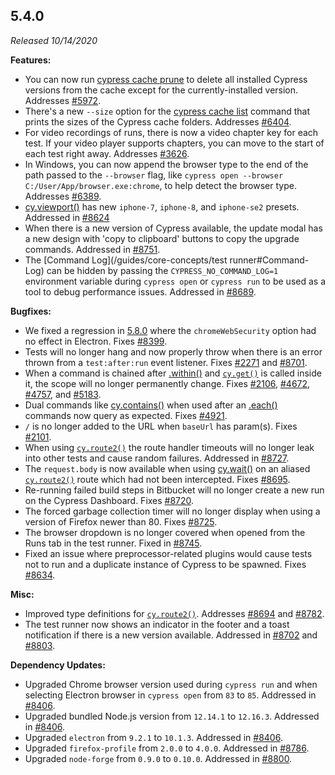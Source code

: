 ## 5.4.0

_Released 10/14/2020_

**Features:**

- You can now run
  [cypress cache prune](/guides/guides/command-line#cypress-cache-prune) to
  delete all installed Cypress versions from the cache except for the
  currently-installed version. Addresses
  [#5972](https://github.com/cypress-io/cypress/issues/5972).
- There's a new `--size` option for the
  [cypress cache list](/guides/guides/command-line#cypress-cache-list) command
  that prints the sizes of the Cypress cache folders. Addresses
  [#6404](https://github.com/cypress-io/cypress/issues/6404).
- For video recordings of runs, there is now a video chapter key for each test.
  If your video player supports chapters, you can move to the start of each test
  right away. Addresses
  [#3626](https://github.com/cypress-io/cypress/issues/3626).
- In Windows, you can now append the browser type to the end of the path passed
  to the `--browser` flag, like
  `cypress open --browser C:/User/App/browser.exe:chrome`, to help detect the
  browser type. Addresses
  [#6389](https://github.com/cypress-io/cypress/issues/6389).
- [cy.viewport()](/api/commands/viewport) has new `iphone-7`, `iphone-8`, and
  `iphone-se2` presets. Addressed in
  [#8624](https://github.com/cypress-io/cypress/issues/8624)
- When there is a new version of Cypress available, the update modal has a new
  design with 'copy to clipboard' buttons to copy the upgrade commands.
  Addressed in [#8751](https://github.com/cypress-io/cypress/pull/8751).
- The [Command Log](/guides/core-concepts/test runner#Command-Log) can be hidden
  by passing the `CYPRESS_NO_COMMAND_LOG=1` environment variable during
  `cypress open` or `cypress run` to be used as a tool to debug performance
  issues. Addressed in
  [#8689](https://github.com/cypress-io/cypress/issues/8689).

**Bugfixes:**

- We fixed a regression in [5.8.0](#5-8-0) where the `chromeWebSecurity` option
  had no effect in Electron. Fixes
  [#8399](https://github.com/cypress-io/cypress/issues/8399).
- Tests will no longer hang and now properly throw when there is an error thrown
  from a `test:after:run` event listener. Fixes
  [#2271](https://github.com/cypress-io/cypress/issues/2271) and
  [#8701](https://github.com/cypress-io/cypress/issues/8701).
- When a command is chained after [.within()](/api/commands/within) and
  [`cy.get()`](/api/commands/get) is called inside it, the scope will no longer
  permanently change. Fixes
  [#2106](https://github.com/cypress-io/cypress/issues/2106),
  [#4672](https://github.com/cypress-io/cypress/issues/4672),
  [#4757](https://github.com/cypress-io/cypress/issues/4757), and
  [#5183](https://github.com/cypress-io/cypress/issues/5183).
- Dual commands like [cy.contains()](/api/commands/contains) when used after an
  [.each()](/api/commands/each) commands now query as expected. Fixes
  [#4921](https://github.com/cypress-io/cypress/issues/4921).
- `/` is no longer added to the URL when `baseUrl` has param(s). Fixes
  [#2101](https://github.com/cypress-io/cypress/issues/2101).
- When using [`cy.route2()`](http) the route handler timeouts will no longer
  leak into other tests and cause random failures. Addressed in
  [#8727](https://github.com/cypress-io/cypress/issues/8727).
- The `request.body` is now available when using [cy.wait()](/api/commands/wait)
  on an aliased [`cy.route2()`](http) route which had not been intercepted.
  Fixes [#8695](https://github.com/cypress-io/cypress/issues/8695).
- Re-running failed build steps in Bitbucket will no longer create a new run on
  the Cypress Dashboard. Fixes
  [#8720](https://github.com/cypress-io/cypress/issues/8720).
- The forced garbage collection timer will no longer display when using a
  version of Firefox newer than 80. Fixes
  [#8725](https://github.com/cypress-io/cypress/issues/8725).
- The browser dropdown is no longer covered when opened from the Runs tab in the
  test runner. Fixed in
  [#8745](https://github.com/cypress-io/cypress/issues/8745).
- Fixed an issue where preprocessor-related plugins would cause tests not to run
  and a duplicate instance of Cypress to be spawned. Fixes
  [#8634](https://github.com/cypress-io/cypress/issues/8634).

**Misc:**

- Improved type definitions for [`cy.route2()`](http). Addresses
  [#8694](https://github.com/cypress-io/cypress/issues/8694) and
  [#8782](https://github.com/cypress-io/cypress/issues/8782).
- The test runner now shows an indicator in the footer and a toast notification
  if there is a new version available. Addressed in
  [#8702](https://github.com/cypress-io/cypress/issues/8702) and
  [#8803](https://github.com/cypress-io/cypress/issues/8803).

**Dependency Updates:**

- Upgraded Chrome browser version used during `cypress run` and when selecting
  Electron browser in `cypress open` from `83` to `85`. Addressed in
  [#8406](https://github.com/cypress-io/cypress/pull/8406).
- Upgraded bundled Node.js version from `12.14.1` to `12.16.3`. Addressed in
  [#8406](https://github.com/cypress-io/cypress/pull/8406).
- Upgraded `electron` from `9.2.1` to `10.1.3`. Addressed in
  [#8406](https://github.com/cypress-io/cypress/pull/8406).
- Upgraded `firefox-profile` from `2.0.0` to `4.0.0`. Addressed in
  [#8786](https://github.com/cypress-io/cypress/pull/8786).
- Upgraded `node-forge` from `0.9.0` to `0.10.0`. Addressed in
  [#8800](https://github.com/cypress-io/cypress/pull/8800).

